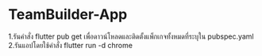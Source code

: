 # TeamBuilder-App
1.รันคำสั่ง flutter pub get เพื่อดาวน์โหลดและติดตั้งแพ็กเกจทั้งหมดที่ระบุใน pubspec.yaml<br>
2.รันแอปโดยใช้คำสั่ง flutter run -d chrome

